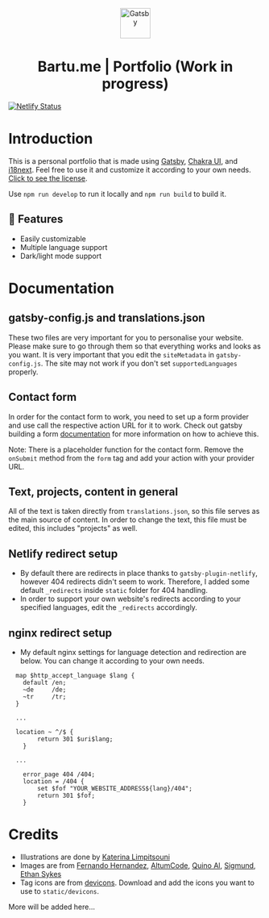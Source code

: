 <p align="center">
  <a href="https://www.gatsbyjs.com/?utm_source=starter&utm_medium=readme&utm_campaign=minimal-starter">
    <img alt="Gatsby" src="https://www.gatsbyjs.com/Gatsby-Monogram.svg" width="60" />
  </a>
</p>
<h1 align="center">
  Bartu.me | Portfolio (Work in progress)
</h1>

[![Netlify Status](https://api.netlify.com/api/v1/badges/9d57ddab-0044-4bb9-942f-88a93a2b9d1d/deploy-status)](https://app.netlify.com/sites/elegant-khorana-044623/deploys)

# Introduction

This is a personal portfolio that is made using [Gatsby](https://www.gatsbyjs.com), [Chakra UI](https://chakra-ui.com/), and [i18next](https://www.i18next.com/). Feel free to use it and customize it according to your own needs. [Click to see the license](LICENSE).

Use `npm run develop` to run it locally and `npm run build` to build it.



## 🚀 Features

* Easily customizable
* Multiple language support
* Dark/light mode support

# Documentation

## gatsby-config.js and translations.json

These two files are very important for you to personalise your website. Please make sure to go through them so that everything works and looks as you want. It is very important that you edit the `siteMetadata` in `gatsby-config.js`. The site may not work if you don't set `supportedLanguages` properly.

## Contact form

In order for the contact form to work, you need to set up a form provider and use call the respective action URL for it to work. Check out gatsby building a form  [documentation](https://www.gatsbyjs.com/docs/building-a-contact-form) for more information on how to achieve this.

Note: There is a placeholder function for the contact form. Remove the `onSubmit` method from the `form` tag and add your action with your provider URL.

## Text, projects, content in general

All of the text is taken directly from `translations.json`, so this file serves as the main source of content. In order to change the text, this file must be edited, this includes "projects" as well. 

## Netlify redirect setup

* By default there are redirects in place thanks to `gatsby-plugin-netlify`, however 404 redirects didn't seem to work. Therefore, I added some default `_redirects` inside `static` folder for 404 handling.
* In order to support your own website's redirects according to your specified languages, edit the `_redirects` accordingly.

## nginx redirect setup

* My default nginx settings for language detection and redirection are below. You can change it according to your own needs.
```
  map $http_accept_language $lang {
    default /en;
    ~de     /de;
    ~tr     /tr; 
  }

  ...

  location ~ ^/$ {
		return 301 $uri$lang;
	}

  ...

	error_page 404 /404;
	location = /404 {
		set $fof "YOUR_WEBSITE_ADDRESS${lang}/404";
		return 301 $fof;
	}
```

# Credits

* Illustrations are done by [Katerina Limpitsouni](https://undraw.co)
* Images are from [Fernando Hernandez](https://unsplash.com/photos/efzwcMRM6j4), [AltumCode](https://unsplash.com/photos/dC6Pb2JdAqs), [Quino Al](https://unsplash.com/photos/4SNUcHPiC8c), [Sigmund](https://unsplash.com/photos/HsTnjCVQ798), [Ethan Sykes](https://unsplash.com/photos/iISyBKOT2D0)
* Tag icons are from [devicons](https://github.com/devicons/devicon). Download and add the icons you want to use to `static/devicons`.

More will be added here...
